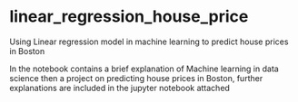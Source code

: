 # linear_regression_house_price
Using Linear regression model in machine learning to predict house prices in Boston

In the notebook contains a brief explanation of Machine learning in data science then a project on predicting house prices in Boston, further explanations are included in the jupyter notebook attached 
